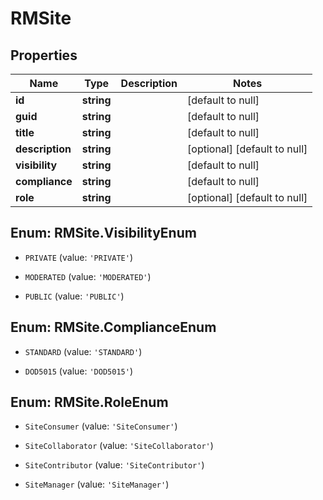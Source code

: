 # RMSite

## Properties
Name | Type | Description | Notes
------------ | ------------- | ------------- | -------------
**id** | **string** |  | [default to null]
**guid** | **string** |  | [default to null]
**title** | **string** |  | [default to null]
**description** | **string** |  | [optional] [default to null]
**visibility** | **string** |  | [default to null]
**compliance** | **string** |  | [default to null]
**role** | **string** |  | [optional] [default to null]


<a name="RMSite.VisibilityEnum"></a>
## Enum: RMSite.VisibilityEnum


* `PRIVATE` (value: `'PRIVATE'`)

* `MODERATED` (value: `'MODERATED'`)

* `PUBLIC` (value: `'PUBLIC'`)




<a name="RMSite.ComplianceEnum"></a>
## Enum: RMSite.ComplianceEnum


* `STANDARD` (value: `'STANDARD'`)

* `DOD5015` (value: `'DOD5015'`)




<a name="RMSite.RoleEnum"></a>
## Enum: RMSite.RoleEnum


* `SiteConsumer` (value: `'SiteConsumer'`)

* `SiteCollaborator` (value: `'SiteCollaborator'`)

* `SiteContributor` (value: `'SiteContributor'`)

* `SiteManager` (value: `'SiteManager'`)




